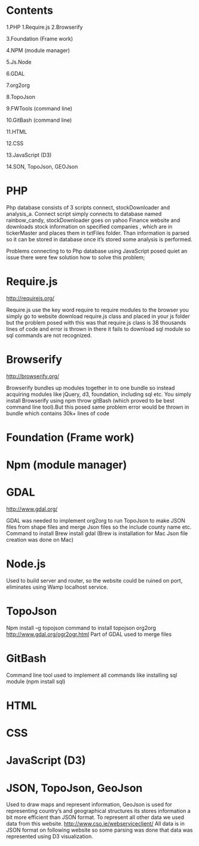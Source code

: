 Contents
==========
1.PHP
1.Require.js
2.Browserify

3.Foundation (Frame work)

4.NPM (module manager)

5.Js.Node

6.GDAL

7.org2org

8.TopoJson

9.FWTools (command line)

10.GitBash (command line)

11.HTML

12.CSS

13.JavaScript (D3)

14.SON, TopoJson, GEOJson


PHP
=======
Php database consists of 3 scripts connect, stockDownloader and analysis_a.
Connect script simply connects to database named rainbow_candy, stockDownloader goes on yahoo Finance website and downloads stock information on specified companies , which are in tickerMaster and places them in txtFiles folder. Than information is parsed so it can be stored in database once it’s stored some analysis is performed.


Problems connecting to to Php database using JavaScript posed quiet an issue there were few solution how to solve this problem;


Require.js
=======
http://requirejs.org/

Require.js use the key word require to require modules to the browser you simply go to website download require.js class and placed in your js folder but the problem posed with this was that require.js class is 38 thousands lines of code and error is thrown in there it fails to download sql module so sql commands are not recognized.

Browserify
=======
http://browserify.org/

Browserify bundles up modules together in to one bundle so instead acquiring modules like jQuery, d3, foundation, including sql etc. You simply install Browserify using npm throw gitBash (which proved to be best command line tool).But this posed same problem error would be thrown in bundle which contains 30k+ lines of code

Foundation (Frame work)
=======

Npm (module manager)
=======

GDAL
=======
http://www.gdal.org/

GDAL was needed to implement org2org to run TopoJson to make JSON files from shape files and merge Json files so the include county name etc.
Command to install
Brew install gdal 
(Brew is installation for Mac Json file creation was done on Mac)

Node.js
=======
Used to build server and router, so the website could be ruined on port, eliminates using Wamp localhost service.

TopoJson
=======
Npm install –g topojson  command to install topojson 
org2org
http://www.gdal.org/ogr2ogr.html
Part of GDAL used to merge files

GitBash
=======
Command line tool used to implement all commands like installing sql module (npm install sql)

HTML
=======

CSS
=======

JavaScript (D3)
=======


JSON, TopoJson, GeoJson
=======
Used to draw maps and represent information, GeoJson is used for representing country’s and geographical structures its stores information a bit more efficient than JSON format. To represent all other data we used data from this website.
http://www.cso.ie/webserviceclient/
All data is in JSON format on following website so some parsing was done that data was represented using D3 visualization.
